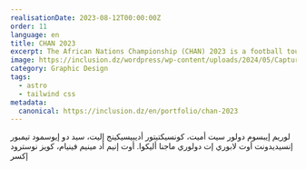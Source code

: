 ```yaml
---
realisationDate: 2023-08-12T00:00:00Z
order: 11
language: en
title: CHAN 2023
excerpt: The African Nations Championship (CHAN) 2023 is a football tournament dedicated to players active in African national leagues. It is organized by the Confederation of African Football (CAF).
image: https://inclusion.dz/wordpress/wp-content/uploads/2024/05/Capture-décran-2023-11-09-à-18.43.03.png
category: Graphic Design
tags:
  - astro
  - tailwind css
metadata:
  canonical: https://inclusion.dz/en/portfolio/chan-2023
---
```


لوريم إيبسوم دولور سيت أميت، كونسيكتيتور أديبيسيكينج إليت، سيد دو إيوسمود تيمبور إنسيديدونت أوت لابوري إت دولوري ماجنا أليكوا. أوت إنيم أد مينيم فينيام، كويز نوسترود إكسر
